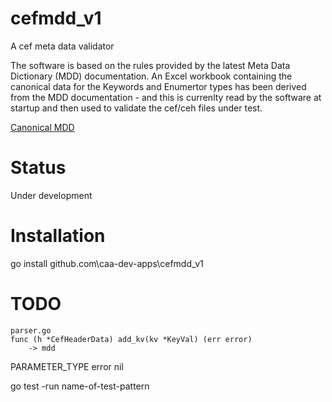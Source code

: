 # cefmdd_v1
A cef meta data validator


The software is based on the rules provided by the latest Meta Data Dictionary (MDD) documentation.
An Excel workbook containing the canonical data for the Keywords and Enumertor types has been
derived from the MDD documentation - and this is currenlty read by the software at startup 
and then used to validate the cef/ceh files under test.

[Canonical MDD](https://docs.google.com/spreadsheets/d/1KSEQS-1ncG7tNt7PJRVbT_gGuFfyJfmWNHoKANsw5kI/pubhtml "Google Hosted Excel Workbook")


# Status
Under development


# Installation
go install github.com\caa-dev-apps\cefmdd_v1






# TODO
    parser.go 
    func (h *CefHeaderData) add_kv(kv *KeyVal) (err error) 
        -> mdd
        
        
        
  PARAMETER_TYPE error nil
  
  
go test -run name-of-test-pattern  